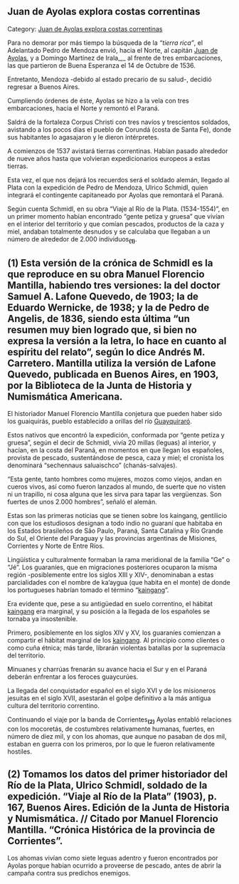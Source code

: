 ## Juan de Ayolas explora costas correntinas

Category: [Juan de Ayolas explora costas correntinas](http://descubrircorrientes.com.ar/2012/index.php/3161-historia-desde-el-origen-hasta-1814/tierra-argentina-1492-1588/exploracion-de-juan-de-ayolas/juan-de-ayolas-explora-costas-correntinas)

Para no demorar por más tiempo la búsqueda de la _“_tierra rica_”_, el Adelantado Pedro de Mendoza envió, hacia el Norte, al capitán [Juan de Ayolas](http://descubrircorrientes.com.ar/2012/index.php/3161-historia-desde-el-origen-hasta-1814/tierra-argentina-1492-1588/exploracion-de-juan-de-ayolas/index.php?option=com_content&view=category&id=2633&Itemid=519)_[,](http://descubrircorrientes.com.ar/2012/index.php/3161-historia-desde-el-origen-hasta-1814/tierra-argentina-1492-1588/exploracion-de-juan-de-ayolas/index.php?option=com_content&view=category&id=2633&Itemid=519)_ y a Domingo Martínez de Irala_,_ al frente de tres embarcaciones, las que partieron de Buena Esperanza el 14 de Octubre de 1536.

Entretanto, Mendoza -debido al estado precario de su salud-, decidió regresar a Buenos Aires.

Cumpliendo órdenes de éste, Ayolas se hizo a la vela con tres embarcaciones, hacia el Norte y remontó el Paraná.

Saldrá de la fortaleza Corpus Christi con tres navíos y trescientos soldados, avistando a los pocos días el pueblo de Corundá (costa de Santa Fe), donde sus habitantes lo agasajaron y le dieron intérpretes.

A comienzos de 1537 avistará tierras correntinas. Habían pasado alrededor de nueve años hasta que volvieran expedicionarios europeos a estas tierras.

Esta vez, el que nos dejará los recuerdos será el soldado alemán, llegado al Plata con la expedición de Pedro de Mendoza, Ulrico Schmidl, quien integrará el contingente capitaneado por Ayolas que remontará el Paraná.

Según cuenta Schmidl, en su obra “Viaje al Río de la Plata. (1534-1554)”, en un primer momento habían encontrado “gente petiza y gruesa” que vivían en el interior del territorio y que comían pescados, productos de la caza y miel, andaban totalmente desnudos y se calculaba que llegaban a un número de alrededor de 2.000 individuos<sub><strong>(1)</strong></sub>.

## **(1)** Esta versión de la crónica de Schmidl es la que reproduce en su obra Manuel Florencio Mantilla, habiendo tres versiones: la del doctor Samuel A. Lafone Quevedo, de 1903; la de Eduardo Wernicke, de 1938; y la de Pedro de Angelis, de 1836, siendo esta última “un resumen muy bien logrado que, si bien no expresa la versión a la letra, lo hace en cuanto al espíritu del relato”, según lo dice Andrés M. Carretero. Mantilla utiliza la versión de Lafone Quevedo, publicada en Buenos Aires, en 1903, por la Biblioteca de la Junta de Historia y Numismática Americana.

El historiador Manuel Florencio Mantilla conjetura que pueden haber sido los guaiquirás, pueblo establecido a orillas del río [Guayquiraró](http://descubrircorrientes.com.ar/2012/index.php/3161-historia-desde-el-origen-hasta-1814/tierra-argentina-1492-1588/exploracion-de-juan-de-ayolas/index.php?option=com_content&view=article&id=587:guayquiraro&catid=1018:guayquiraro&Itemid=520).

Estos nativos que encontró la expedición, conformada por “gente petiza y gruesa”, según el decir de Schmidl, vivía 20 millas (leguas) al interior, y hacían, en la costa del Paraná, en momentos en que llegan los españoles, provista de pescado, sustentándose de pesca, caza y miel; el cronista los denominará “sechennaus saluaischco” (chanás-salvajes).

“Esta gente, tanto hombres como mujeres, mozos como viejos, andan en cueros vivos, así como fueron lanzados al mundo, de suerte que no visten ni un trapillo, ni cosa alguna que les sirva para tapar las vergüenzas. Son fuertes de unos 2.000 hombres”, señaló el alemán.

Estas son las primeras noticias que se tienen sobre los kaingang, gentilicio con que los estudiosos designan a todo indio no guaraní que habitaba en los Estados brasileños de São Paulo, Paraná, Santa Catalina y Río Grande do Sul, el Oriente del Paraguay y las provincias argentinas de Misiones, Corrientes y Norte de Entre Ríos.

Lingüística y culturalmente formaban la rama meridional de la familia “Ge” o “Jé”. Los guaraníes, que en migraciones posteriores ocuparon la misma región -posiblemente entre los siglos XIII y XIV-, denominaban a estas parcialidades con el nombre de ka’aygua (que habita en el monte) de donde los portugueses habrían tomado el término “[kaingang](http://descubrircorrientes.com.ar/2012/index.php/3161-historia-desde-el-origen-hasta-1814/tierra-argentina-1492-1588/exploracion-de-juan-de-ayolas/index.php?option=com_content&view=category&id=2493&Itemid=519)”.

Era evidente que, pese a su antigüedad en suelo correntino, el hábitat [kaingang](http://descubrircorrientes.com.ar/2012/index.php/3161-historia-desde-el-origen-hasta-1814/tierra-argentina-1492-1588/exploracion-de-juan-de-ayolas/index.php?option=com_content&view=category&id=2493&Itemid=519) era marginal, y su posición a la llegada de los españoles se tornaba ya insostenible.

Primero, posiblemente en los siglos XIV y XV, los guaraníes comienzan a compartir el hábitat marginal de los [kaingang](http://descubrircorrientes.com.ar/2012/index.php/3161-historia-desde-el-origen-hasta-1814/tierra-argentina-1492-1588/exploracion-de-juan-de-ayolas/index.php?option=com_content&view=category&id=2493&Itemid=519). Al principio como clientes o como cuña étnica; más tarde, librarán violentas batallas por la supremacía del territorio.

Minuanes y charrúas frenarán su avance hacia el Sur y en el Paraná deberán enfrentar a los feroces guaycurúes.

La llegada del conquistador español en el siglo XVI y de los misioneros jesuitas en el siglo XVII, asestarán el golpe definitivo a la más antigua cultura del territorio correntino.

Continuando el viaje por la banda de Corrientes<sub><strong>(2)</strong></sub> Ayolas entabló relaciones con los mocoretás, de costumbres relativamente humanas, fuertes, en número de diez mil, y con los ahomas, que aunque no pasaban de dos mil, estaban en guerra con los primeros, por lo que le fueron relativamente hostiles.

## **(2)** Tomamos los datos del primer historiador del Río de la Plata, Ulrico Schmidl, soldado de la expedición. “Viaje al Río de la Plata” (1903), p. 167, Buenos Aires. Edición de la Junta de Historia y Numismática. // Citado por Manuel Florencio Mantilla. “Crónica Histórica de la provincia de Corrientes”.

Los ahomas vivían como siete leguas adentro y fueron encontrados por Ayolas porque habían ocurrido a proveerse de pescado, antes de abrir la campaña contra sus predichos enemigos.